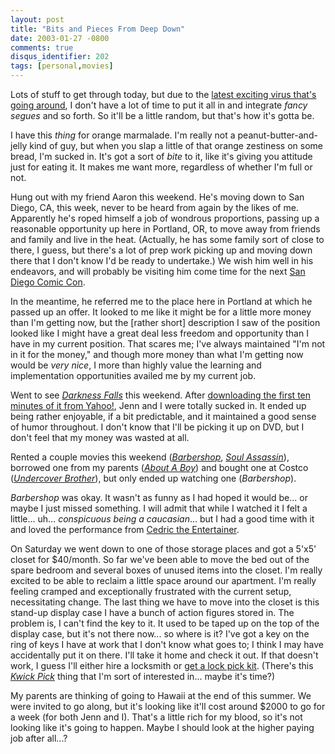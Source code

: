 ```yaml
---
layout: post
title: "Bits and Pieces From Deep Down"
date: 2003-01-27 -0800
comments: true
disqus_identifier: 202
tags: [personal,movies]
---
```

Lots of stuff to get through today, but due to the [latest exciting
virus that's going
around](http://www.microsoft.com/security/slammer.asp), I don't have a
lot of time to put it all in and integrate *fancy segues* and so forth.
So it'll be a little random, but that's how it's gotta be.

 I have this *thing* for orange marmalade. I'm really not a
peanut-butter-and-jelly kind of guy, but when you slap a little of that
orange zestiness on some bread, I'm sucked in. It's got a sort of *bite*
to it, like it's giving you attitude just for eating it. It makes me
want more, regardless of whether I'm full or not.

 Hung out with my friend Aaron this weekend. He's moving down to San
Diego, CA, this week, never to be heard from again by the likes of me.
Apparently he's roped himself a job of wondrous proportions, passing up
a reasonable opportunity up here in Portland, OR, to move away from
friends and family and live in the heat. (Actually, he has some family
sort of close to there, I guess, but there's a lot of prep work picking
up and moving down there that I don't know I'd be ready to undertake.)
We wish him well in his endeavors, and will probably be visiting him
come time for the next [San Diego Comic
Con](http://www.comic-con.org/).

 In the meantime, he referred me to the place here in Portland at which
he passed up an offer. It looked to me like it might be for a little
more money than I'm getting now, but the [rather short] description I
saw of the position looked like I might have a great deal less freedom
and opportunity than I have in my current position. That scares me; I've
always maintained "I'm not in it for the money," and though more money
than what I'm getting now would be *very nice*, I more than highly value
the learning and implementation opportunities availed me by my current
job.

 Went to see [*Darkness Falls*](http://us.imdb.com/Title?0282209) this
weekend. After [downloading the first ten minutes of it from
Yahoo!](http://movies.yahoo.com/movies/feature/darknessfalls.html), Jenn
and I were totally sucked in. It ended up being rather enjoyable, if a
bit predictable, and it maintained a good sense of humor throughout. I
don't know that I'll be picking it up on DVD, but I don't feel that my
money was wasted at all.

 Rented a couple movies this weekend
([*Barbershop*](http://www.amazon.com/exec/obidos/ASIN/B00006RVJR/mhsvortex),
[*Soul
Assassin*](http://www.amazon.com/exec/obidos/ASIN/B00006JDRI/mhsvortex)),
borrowed one from my parents ([*About A
Boy*](http://www.amazon.com/exec/obidos/ASIN/B00005JL7Q/mhsvortex)) and
bought one at Costco ([*Undercover
Brother*](http://www.amazon.com/exec/obidos/ASIN/B000071ZZJ/mhsvortex)),
but only ended up watching one (*Barbershop*).

 *Barbershop* was okay. It wasn't as funny as I had hoped it would be...
or maybe I just missed something. I will admit that while I watched it I
felt a little... uh... *conspicuous being a caucasian*... but I had a
good time with it and loved the performance from [Cedric the
Entertainer](http://us.imdb.com/Name?Cedric+the+Entertainer).

 On Saturday we went down to one of those storage places and got a 5'x5'
closet for $40/month. So far we've been able to move the bed out of the
spare bedroom and several boxes of unused items into the closet. I'm
really excited to be able to reclaim a little space around our
apartment. I'm really feeling cramped and exceptionally frustrated with
the current setup, necessitating change. The last thing we have to move
into the closet is this stand-up display case I have a bunch of action
figures stored in. The problem is, I can't find the key to it. It used
to be taped up on the top of the display case, but it's not there now...
so where is it? I've got a key on the ring of keys I have at work that I
don't know what goes to; I think I may have accidentally put it on
there. I'll take it home and check it out. If that doesn't work, I guess
I'll either hire a locksmith or [get a lock pick
kit](http://shop.store.yahoo.com/centsible-security/locpicsup.html).
(There's this [*Kwick
Pick*](http://shop.store.yahoo.com/buybidwin/kwickpick.html) thing that
I'm sort of interested in... maybe it's time?)

 My parents are thinking of going to Hawaii at the end of this summer.
We were invited to go along, but it's looking like it'll cost around
$2000 to go for a week (for both Jenn and I). That's a little rich for
my blood, so it's not looking like it's going to happen. Maybe I should
look at the higher paying job after all...?
